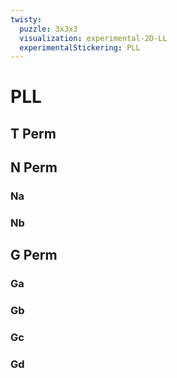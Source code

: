 ```yaml
---
twisty:
  puzzle: 3x3x3
  visualization: experimental-2D-LL
  experimentalStickering: PLL
---
```


# PLL

## T Perm
<CubingAlgorithm 
  name="T-Perm"
  algorithm="R U R' U' R' F R2 U' R' U' R U R' F'"
/>

## N Perm
### Na
<CubingAlgorithm
  name="Na PLL"
  algorithm="R U R' U (R U R' F' R U R' U' R' F R2 U' R') U2 R U' R'"
/>

### Nb
<CubingAlgorithm
  name="Nb PLL"
  algorithm="R' (U R U' R') (F' U' F) (R U R' F) (R' F' R U' R)"
/>

## G Perm
### Ga
<CubingAlgorithm
  name="Ga PLL"
  algorithm="R2 U R' U R' U' R U' R2 (D U') R' U R D'"
/>

### Gb
<CubingAlgorithm
  name="Gb PLL"
  algorithm="R' U' R (U D') R2 U R' U R U' R U' R2 D"
/>

### Gc
<CubingAlgorithm 
  name="Gc PLL"
  algorithm="R2 U' R U' R U R' U R2 (D' U) R U' R' D"
/>

### Gd
<CubingAlgorithm 
  name="Gd PLL"
  algorithm="R U R' (U' D) R2 U' R U' R' U R' U R2 D'"
/>
